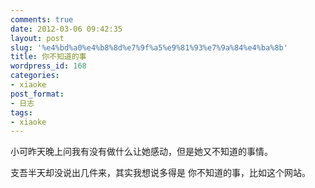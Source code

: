 ```yaml
---
comments: true
date: 2012-03-06 09:42:35
layout: post
slug: '%e4%bd%a0%e4%b8%8d%e7%9f%a5%e9%81%93%e7%9a%84%e4%ba%8b'
title: 你不知道的事
wordpress_id: 168
categories:
- xiaoke
post_format:
- 日志
tags:
- xiaoke
---
```


小可昨天晚上问我有没有做什么让她感动，但是她又不知道的事情。

支吾半天却没说出几件来，其实我想说多得是 你不知道的事，比如这个网站。





